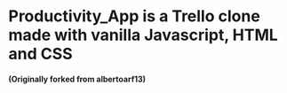 # Productivity_App is a Trello clone made with vanilla Javascript, HTML and CSS

#### (Originally forked from  albertoarf13)
